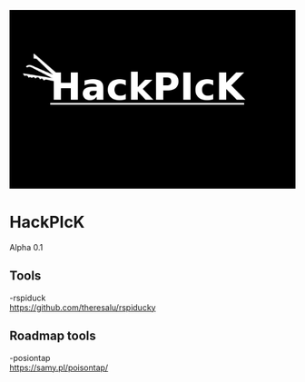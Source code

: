 ![alt text](logo.png)
# HackPIcK
Alpha 0.1


## Tools
-rspiduck<br>
https://github.com/theresalu/rspiducky<br>

## Roadmap tools
-posiontap<br>
https://samy.pl/poisontap/<br>
